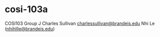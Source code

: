 # cosi-103a
COSI103 Group J
Charles Sullivan
charlessullivan@brandeis.edu
Nhi Le (nhihllle@brandeis.edu)
